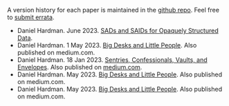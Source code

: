 A version history for each paper is maintained in the [github repo](https://github.com/dhh1128/papers). Feel free to [submit errata](https://github.com/dhh1128/papers/issues/new).

* Daniel Hardman. June 2023. [SADs and SAIDs for Opaquely Structured Data](ssosd.pdf).
* Daniel Hardman. 1 May 2023. [Big Desks and Little People](bdlp.md). Also published on medium.com.
* Daniel Hardman. 18 Jan 2023. [Sentries, Confessionals, Vaults, and Envelopes](svce.md). Also published on [medium.com](https://daniel-hardman.medium.com/sentries-confessionals-vaults-and-envelopes-4a58cf4f8a5a).
* Daniel Hardman. May 2023. [Big Desks and Little People](bdlp.md). Also published on medium.com.
* Daniel Hardman. May 2023. [Big Desks and Little People](bdlp.md). Also published on medium.com.

